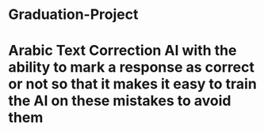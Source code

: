 ﻿# Graduation-Project
# Arabic Text Correction AI with the ability to mark a response as correct or not so that it makes it easy to train the AI on these mistakes to avoid them 